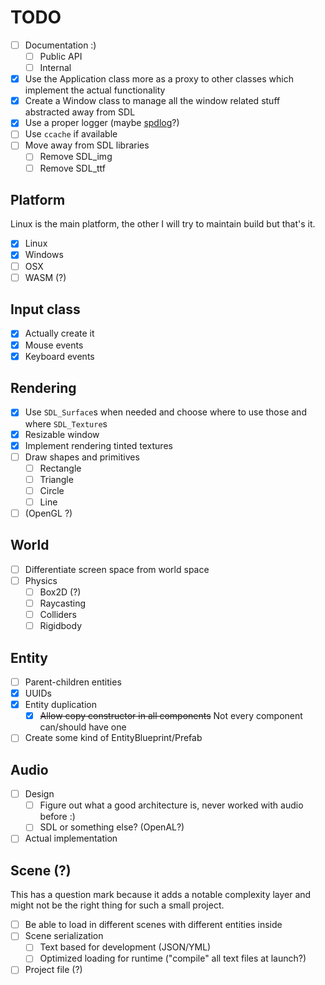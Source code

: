 # TODO

- [ ] Documentation :)
  - [ ] Public API
  - [ ] Internal
- [x] Use the Application class more as a proxy to other classes which implement the actual functionality
- [x] Create a Window class to manage all the window related stuff abstracted away from SDL
- [x] Use a proper logger (maybe [spdlog](https://github.com/gabime/spdlog)?)
- [ ] Use `ccache` if available
- [ ] Move away from SDL libraries
  - [ ] Remove SDL_img
  - [ ] Remove SDL_ttf

## Platform

Linux is the main platform, the other I will try to maintain build but that's it.

- [x] Linux
- [x] Windows
- [ ] OSX
- [ ] WASM (?)

## Input class

- [x] Actually create it
- [x] Mouse events
- [x] Keyboard events

## Rendering

- [x] Use `SDL_Surface`s when needed and choose where to use those and where `SDL_Texture`s
- [x] Resizable window
- [x] Implement rendering tinted textures
- [ ] Draw shapes and primitives
  - [ ] Rectangle
  - [ ] Triangle
  - [ ] Circle
  - [ ] Line
- [ ] (OpenGL ?)

## World

- [ ] Differentiate screen space from world space
- [ ] Physics
  - [ ] Box2D (?)
  - [ ] Raycasting
  - [ ] Colliders
  - [ ] Rigidbody

## Entity

- [ ] Parent-children entities
- [x] UUIDs
- [x] Entity duplication
  - [x] ~~Allow copy constructor in all components~~ Not every component can/should have one
- [ ] Create some kind of EntityBlueprint/Prefab

## Audio

- [ ] Design
  - [ ] Figure out what a good architecture is, never worked with audio before :)
  - [ ] SDL or something else? (OpenAL?)
- [ ] Actual implementation

## Scene (?)

This has a question mark because it adds a notable complexity layer and might not be the right thing for such a small project.

- [ ] Be able to load in different scenes with different entities inside
- [ ] Scene serialization
  - [ ] Text based for development (JSON/YML)
  - [ ] Optimized loading for runtime ("compile" all text files at launch?)
- [ ] Project file (?)
